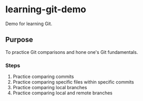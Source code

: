 # learning-git-demo

Demo for learning Git.

## Purpose

To practice Git comparisons and hone one's Git fundamentals. 

### Steps

1. Practice comparing commits
2. Practice comparing specific files within specific commits
3. Practice comparing local branches
4. Practice comparing local and remote branches
